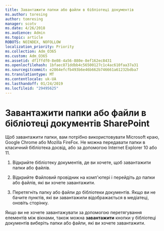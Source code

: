 ```yaml
---
title: Завантажити папки або файли в бібліотеці документів
ms.author: toresing
author: tomresing
manager: scotv
ms.date: 4/26/2018
ms.audience: Admin
ms.topic: article
ROBOTS: NOINDEX, NOFOLLOW
localization_priority: Priority
ms.collection: Adm_O365
ms.custom: Adm_O365
ms.assetid: df1ffdf0-8e08-4a56-880e-8ef162ec8431
ms.openlocfilehash: 1bfaec871ddbb4c56500127c1c4ac610faa37a31
ms.sourcegitcommit: e2864efcfb493b6e46b662b746661a61232bdba7
ms.translationtype: MT
ms.contentlocale: uk-UA
ms.lasthandoff: 01/24/2019
ms.locfileid: "29495625"
---
```

# <a name="upload-a-folder-or-files-to-a-sharepoint-document-library"></a>Завантажити папки або файли в бібліотеці документів SharePoint

Щоб завантажити папки, вам потрібно використовувати Microsoft краю, Google Chrome або Mozilla FireFox. Не можна передавати папки в класичний бібліотека досвід, або за допомогою Internet Explorer 10 або 11.
  
1. Відкрийте бібліотеку документів, де ви хочете, щоб завантажити папки або файлів.
    
2. Відкрийте Файловий провідник на комп'ютері і перейдіть до папки або файлів, які ви хочете завантажити.
    
3. Перетягніть папку або файли до бібліотеки документів. Якщо ви не бачите пунктів, які ви завантажили відображається в медіатеці, оновіть сторінку. 
    
Якщо ви не хочете завантажувати за допомогою перетягування елементів між вікнами, також можна **завантажити** кнопки у бібліотеці документів виберіть папки або файли, які ви хочете завантажити. 
  

